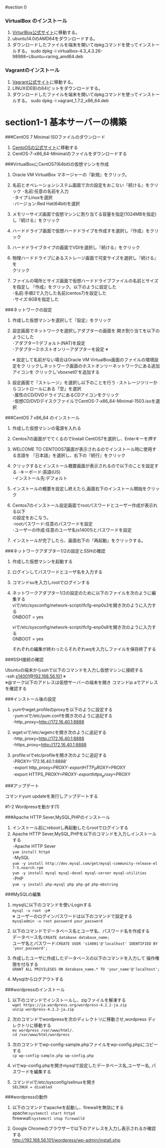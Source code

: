 #section 0
### VirtualBox のインストール

1. [VirturlBox公式サイト](https://www.virtualbox.org/wiki/Linux_Downloads)に移動する。
2. ubuntu14.0のAMD64をダウンロードする。
3. ダウンロードしたファイルを端末を開いてdpkgコマンドを使ってインストールする。
   sudo dpkg -i virtualbox-4.3_4.3.26-98988~Ubuntu~raring_amd64.deb

### Vagrantのインストール

1.  [Vagrant公式サイト](http://www.vagrantup.com/downloads)に移動する。
2.  LINUX(DEB)の64ビットをダウンロードする。
3.  ダウンロードしたファイルを端末を開いてdpkgコマンドを使ってインストールする。
    sudo dpkg -i vagrant_1.7.2_x86_64.deb


# section1-1 基本サーバーの構築

###CentOS 7 Minimal ISOファイルのダウンロード

1.  [CentoOSの公式サイト](http://www.centos.org/download/)に移動する
2.  CentOS-7-x86_64-Minimalのファイルをダウンロードする

###VirtualBoxにCentOS7(64bit)の仮想マシンを作成

1.  Oracle VM VirtualBox マネージャーの『新規』をクリック。

2.  名前とオペレーションシステム画面で次の設定をおこない『続ける』をクリック
    ･名前:任意の名前を入力  
    ･タイプ:Linuxを選択  
    ･バージョン:Red Hat(64bit)を選択  

3.  メモリーサイズ画面で仮想マシンに割り当てる容量を指定(1024MBを指定)
    し『続ける』をクリック

4.  ハードドライブ画面で仮想ハードドライブを作成すを選択し『作成』をクリック
5.  ハードドライブタイプの画面でVDIを選択し『続ける』をクリック  

6.  物理ハードドライブにあるストレージ画面で可変サイズを選択し『続ける』を    
    クリック  

7.  ファイルの場所とサイズ画面で仮想ハードドライブファイルの名前とサイズを指定し
   『作成』をクリック。以下のように設定した  
    ･名前:手順2で入力した名前(centos7)を設定した  
    ･サイズ:8GBを指定した  
   
###ネットワークの設定

1.  作成した仮想マシンを選択して『設定』をクリック
2.  設定画面でネットワークを選択しアダプターの画面を
    開き割り当てを以下のようにした  
    ･アダプター1:デフォルト(NAT)を設定  
    ･アダプター2:ホストオンリーアダプターを設定 ※  

    ※ 設定して名前がない場合はOracle VM VirtualBox画面のファイルの環境設定をク
    リックしネットワーク画面のホストオンリーネットワークにある追加アイコンを
    クリックし'vboxnet0'を追加する

3.  設定画面で『ストレージ』を選択し以下のことを行う
    ･ストレージツリーからコントロールにある「空」を選択  
    ･属性のCD/DVDドライブにあるCDアイコンをクリック  
    ･仮想CD/DVDデイスクファイルでCentOS-7-x86_64-Minimal-1503.isoを選択  

###CentOS 7 x86_64 のインストール

1.  作成した仮想マシンの電源を入れる
2.  Centos7の画面がでてくるのでInstall CentOS7を選択し、Enterキーを押す
3.  WELCOME TO CENTOOS7画面が表示されるのでインストール時に使用する言語を
   『日本語』を選択し、右下の『続行』をクリック

4.  クリックするとインストール概要画面が表示されるので以下のことを設定する
    ･キーボード:英語(US)  
    ･インストール先:デフォルト

5.  インストールの概要を設定し終えたら,画面右下のインストール開始をクリック  
6.  Centos7のインストール設定画面でrootパスワードとユーザー作成が表示れる以下  
    の設定をおこなう。    
    ･rootパスワード:任意のパスワードを設定  
    ･ユーザーの作成:任意のユーザ名(s14001)とパスワードを設定  

7.  インストールが完了したら、画面右下の『再起動』をクリックする。

###ネットワークアダプター1/2の設定とSSHの確認

1.  作成した仮想マシンを起動する
2.  ログインしてパスワードとユーザ名を入力する
3.  コマンドsuを入力しrootでログインする

4. ネットワークアダプター1/2の設定のために以下のファイルを次のように編集する  
    viで/etc/sysconfig/network-script/ifcfg-enp0s3を開き次のように入力する  
    ONBOOT = yes
   
    viで/etc/sysconfig/network-script/ifcfg-enp0s8を開き次のように入力する  
    ONBOOT = yes  
       
    それぞれの編集が終わったらそれぞれwqを入力しファイルを保存終了する

###SSH接続の確認

Ubuntuの端末からsshで以下のコマンドを入力し仮想マシンに接続する  
   ･ssh s14001@192.168.56.101 ※  
   ※@マーク以下のアドレスは仮想サーバーの端末を開き
   コマンドip aでアドレスを確認する

###インストール後の設定

1.  yumやwget,profileのproxyを以下のように設定する  
    ･yum:viで/etc/yum.confを開き次のように追記する  
    ･http_proxy=http://172.16.40.1:8888  
  
2.  wget:viで/etc/wgetrcを開き次のように追記する  
    ･http_proxy=http://172.16.40.1:8888  
    ･https_proxy=http://172.16.40.1:8888  
  
3.  profile:viでetc/profileを開き次のように追記する  
    ･PROXY='172.16.40.1:8888'  
    ･export http_proxy=$PROXY  
    ･export HTTP_PROXY=$PROXY  
    ･export HTTPS_PROXY=$PROXY  
    ･export https_proxy=$PROXY  
    
###アップデート

  コマンドyum updateを実行しアップデートする
  
#1-2 Wordpressを動かす(1)

###Apache HTTP Sever,MySQL,PHPのインストール

1.  インストール前にrebootし再起動したらrootでログインする  
2.  Apache HTTP Sever,MySQL,PHPを以下のコマンドを入力しインストールする  
    ･Apache HTTP Sever  
     `yum install httpd`  
    ･MySQL  
    `yum -y install http://dev.mysql.com/get/mysql-community-release-el
    7-5.noarch.rpm`  
    `yum -y install mysql mysql-devel mysql-server mysql-utilities`  
    ･PHP  
    `yum -y install php-mysql php php-gd php-mbstring`  

###MySQLの編集 

1.  mysqlに以下のコマンドを使いLoginする  
    `mysql -u root -p`※  
    ※ ユーザーのログインパスワードは以下のコマンドで設定する  
    `mysqladmin -u root password your_password`  
 
2.  以下のコマンドでデータベース名とユーザ名、パスワード名を作成する  
    データベース名:`CREATE database database_name;`   
    ユーザ名とパスワード:`CREATE USER 's14001'@'localhost' IDENTIFIED BY 'your_password';`  
 
3.  作成したユーザに作成したデータベースの以下のコマンドを入力して
    操作権限を付与する  
    `GRANT ALL PRIVILEGES ON database_name.* TO 'your_name'@'localhost';`  
 
4.  Mysqlからログアウトする  
 
###wordpressのインストール

1.  以下のコマンドでインストールし、zipファイルを解凍する  
    `wget https://ja.wordpress.org/wordpress-4.2.2-ja.zip`  
    `unzip wordpress-4.2.2-ja.zip`  
 
2.  次のコマンドでwordpressを次のディレクトリに移動させ,wordpress
    ディレクトリに移動する  
    `mv wordpress /var/www/html/.`  
    `cd /var/www/html/wordpress`  
 
3.  次のコマンドでwp-config-sample.phpファイルをwp-config.phpにコピーする  
    `cp wp-config-sample.php wp-config.php`  
 
4.  viでwp-config.phpを開きmysqlで設定したデータベース名,ユーザー名,  パ
    スワードを編集する  
 
5.  コマンドviで/etc/sysconfig/selinuxを開き  
    `SELINUX = disabled`  
 
###wordpressの動作

1.  以下のコマンドでapacheを起動し、firewallを無効にする  
    apache:`systemctl start httpd`  
    firewwall:`systemctl stop firewalld`   
 
2.  Google Chromeのブラウザーで以下のアドレスを入力し表示されるか確認する  
    http://192.168.56.101/wordpress/wp-admin/install.php  
